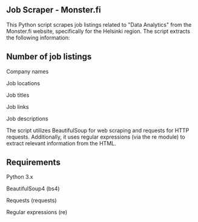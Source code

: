## Job Scraper - Monster.fi
This Python script scrapes job listings related to "Data Analytics" from the Monster.fi website, specifically for the Helsinki region. The script extracts the following information:

## Number of job listings

Company names

Job locations

Job titles

Job links

Job descriptions

The script utilizes BeautifulSoup for web scraping and requests for HTTP requests. Additionally, it uses regular expressions (via the re module) to extract relevant information from the HTML.

## Requirements
Python 3.x

BeautifulSoup4 (bs4)

Requests (requests)

Regular expressions (re)


